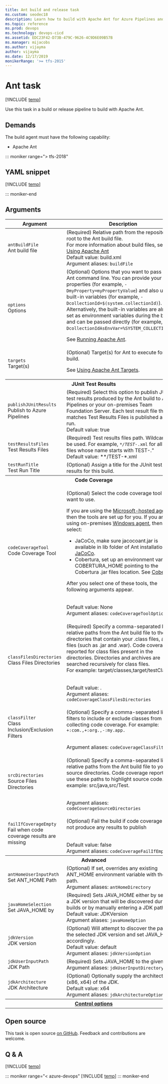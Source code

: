 ```yaml
---
title: Ant build and release task
ms.custom: seodec18
description: Learn how to build with Apache Ant for Azure Pipelines and Team Foundation Server (TFS)
ms.topic: reference
ms.prod: devops
ms.technology: devops-cicd
ms.assetid: EDC23F42-D73B-479C-9626-4C9D6E09B57B
ms.manager: mijacobs
ms.author: vijayma
author: vijayma
ms.date: 12/17/2019
monikerRange: '>= tfs-2015'
---
```


# Ant task

[!INCLUDE [temp](../../includes/version-tfs-2015-rtm.md)]

Use this task in a build or release pipeline to build with Apache Ant.

## Demands

The build agent must have the following capability:

 * Apache Ant

::: moniker range="> tfs-2018"

## YAML snippet

[!INCLUDE [temp](../includes/yaml/ANTV1.md)]

::: moniker-end

## Arguments

<table>
<thead>
   <tr>
      <th>Argument</th>
      <th>Description</th>
   </tr>
</thead>
<tr>
   <td><code>antBuildFile</code><br/>Ant build file</td>
   <td>(Required) Relative path from the repository root to the Ant build file.<br/>
      For more information about build files, see <a href="http://ant.apache.org/manual/using.html#buildfile" data-raw-source="[Using Apache Ant](https://ant.apache.org/manual/using.html#buildfile)">Using Apache Ant</a><br/>Default value: build.xml<br/>Argument aliases: <code>buildFile</code>
   </td>
</tr>
<tr>
   <td><code>options</code><br/>Options</td>
   <td>
      (Optional) Options that you want to pass to the Ant command line.
      You can provide your own properties (for example, <code>-DmyProperty=myPropertyValue</code>) and also use built-in variables (for example, <code>-DcollectionId=$(system.collectionId)</code>).  Alternatively, the built-in variables are already set as environment variables during the build and can be passed directly (for example, <code>-DcollectionIdAsEnvVar=%SYSTEM_COLLECTIONID%</code>).
      <p>See <a href="http://ant.apache.org/manual/running.html#options" data-raw-source="[Running Apache Ant](https://ant.apache.org/manual/running.html#options)">Running Apache Ant</a>.</p>
   </td>
</tr>
<tr>
   <td><code>targets</code><br/>Target(s)</td>
   <td>
      (Optional) Target(s) for Ant to execute for this build.
      <p>See <a href="http://ant.apache.org/manual/targets.html#targets" data-raw-source="[Using Apache Ant Targets](https://ant.apache.org/manual/targets.html#targets)">Using Apache Ant Targets</a>.</p>
   </td>
</tr>
<tr>
   <th style="text-align: center" colspan="2">JUnit Test Results</th>
</tr>
<tr>
   <td><code>publishJUnitResults</code><br/>Publish to Azure Pipelines</td>
   <td>(Required) Select this option to publish JUnit test results produced by the Ant build to Azure Pipelines or your on-premises Team Foundation Server. Each test result file that matches Test Results Files is published as a test run.<br/>Default value: true</td>
</tr>
<tr>
   <td><code>testResultsFiles</code><br/>Test Results Files</td>
   <td>(Required) Test results files path.  Wildcards can be used.  For example, <code><em>*/TEST-</em>.xml</code> for all xml files whose name starts with TEST-.&quot;<br/>Default value: **/TEST-*.xml</td>
</tr>
<tr>
   <td><code>testRunTitle</code><br/>Test Run Title</td>
   <td>(Optional) Assign a title for the JUnit test case results for this build.</td>
</tr>
<tr>
   <th style="text-align: center" colspan="2">Code Coverage</th>
</tr>
<tr>
   <td><code>codeCoverageTool</code><br/>Code Coverage Tool</td>
   <td>
      <p>(Optional) Select the code coverage tool you want to use.</p>
      <p>If you are using the <a href="../../agents/hosted.md" data-raw-source="[Microsoft-hosted agents](../../agents/hosted.md)">Microsoft-hosted agents</a>, then the tools are set up for you. If you are using on-premises <a href="../../agents/v2-windows.md" data-raw-source="[Windows agent](../../agents/v2-windows.md)">Windows agent</a>, then if you select:</p>
      <ul>
         <li>JaCoCo, make sure jacocoant.jar is available in lib folder of Ant installation. See <a href="http://www.eclemma.org/jacoco/trunk/doc/ant.html" data-raw-source="[JaCoCo](https://www.eclemma.org/jacoco/trunk/doc/ant.html)">JaCoCo</a>.</li>
         <li>Cobertura, set up an environment variable COBERTURA_HOME pointing to the Cobertura .jar files location. See <a href="https://github.com/cobertura/cobertura/wiki/Ant-Task-Reference" data-raw-source="[Cobertura](https://github.com/cobertura/cobertura/wiki/Ant-Task-Reference)">Cobertura</a>.</li>
      </ul>
      <p>After you select one of these tools, the following arguments appear.</p>
      <br/>Default value: None<br/>Argument aliases: <code>codeCoverageToolOptions</code>
   </td>
</tr>
<tr>
   <td><code>classFilesDirectories</code><br/>Class Files Directories</td>
   <td>
      <p>(Required) Specify a comma-separated list of relative paths from the Ant build file to the directories that contain your .class files, archive files (such as .jar and .war). Code coverage is reported for class files present in the directories. Directories and archives are searched recursively for class files. <br/>For example: target/classes,target/testClasses.</p>
      <br/>Default value: .
      <br/>Argument aliases: <code>codeCoverageClassFilesDirectories</code>
   </td>
</tr>
<tr>
   <td><code>classFilter</code><br/>Class Inclusion/Exclusion Filters</td>
   <td>
      <p>(Optional) Specify a comma-separated list of filters to include or exclude classes from collecting code coverage. For example: <code>+:com.,+:org.,-:my.app.</code></p>
      <br/>Argument aliases: <code>codeCoverageClassFilter</code>
   </td>
</tr>
<tr>
   <td><code>srcDirectories</code><br/>Source Files Directories</td>
   <td>
      <p>(Optional) Specify a comma-separated list of relative paths from the Ant build file to your source directories. Code coverage reports will use these paths to highlight source code. For example: src/java,src/Test.</p>
      <br/>Argument aliases: <code>codeCoverageSourceDirectories</code>
   </td>
</tr>
<tr>
   <td><code>failIfCoverageEmpty</code><br/>Fail when code coverage results are missing</td>
   <td>
      <p>(Optional) Fail the build if code coverage did not produce any results to publish</p>
      <br/>Default value: false
      <br/>Argument aliases: <code>codeCoverageFailIfEmpty</code>
   </td>
</tr>
<tr>
   <th style="text-align: center" colspan="2">Advanced</th>
</tr>
<tr>
   <td><code>antHomeUserInputPath</code><br/>Set ANT_HOME Path</td>
   <td>(Optional) If set, overrides any existing ANT_HOME environment variable with the given path.
   <br/>Argument aliases: <code>antHomeDirectory</code></td>
</tr>
<tr>
   <td><code>javaHomeSelection</code><br/>Set JAVA_HOME by</td>
   <td>(Required) Sets JAVA_HOME either by selecting a JDK version that will be discovered during builds or by manually entering a JDK path.
   <br/>Default value: JDKVersion<br/>Argument aliases: <code>javaHomeOption</code></td>
</tr>
<tr>
   <td><code>jdkVersion</code><br/>JDK version</td>
   <td>(Optional) Will attempt to discover the path to the selected JDK version and set JAVA_HOME accordingly.
   <br/>Default value: default<br/>Argument aliases:
   <code>jdkVersionOption</code></td>
</tr>
<tr>
   <td><code>jdkUserInputPath</code><br/>JDK Path</td>
   <td>(Required) Sets JAVA_HOME to the given path
   <br/>Argument aliases: <code>jdkUserInputDirectory</code></td>
</tr>
<tr>
   <td><code>jdkArchitecture</code><br/>JDK Architecture</td>
   <td>(Optional) Optionally supply the architecture (x86, x64) of the JDK.
   <br/>Default value: x64<br/>Argument aliases:
   <code>jdkArchitectureOption</code></td>
</tr>
<tr>
   <th style="text-align: center" colspan="2"><a href="~/pipelines/process/tasks.md#controloptions" data-raw-source="[Control options](../../process/tasks.md#controloptions)">Control options</a></th>
</tr>

</table>

## Open source

This task is open source [on GitHub](https://github.com/Microsoft/azure-pipelines-tasks). Feedback and contributions are welcome.

## Q & A
<!-- BEGINSECTION class="md-qanda" -->

[!INCLUDE [temp](../../includes/qa-agents.md)]

::: moniker range="< azure-devops"
[!INCLUDE [temp](../../includes/qa-versions.md)]
::: moniker-end

<!-- ENDSECTION -->
